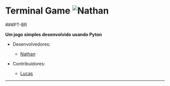 # Terminal Game ![Nathan](https://i.imgur.com/aoDXktb.jpg)

###PT-BR

__Um jogo simples desenvolvido usando Pyton__

- Desenvolvedores:
   - [Nathan](https://github.com/Niump "Nathan's Official Repository")

- Contribuidores:
   - [Lucas](https://github.com/Lrvgameplays "Lucas's Official Repository")
---



   


